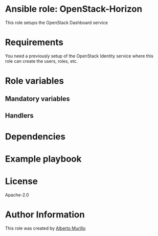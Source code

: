 # Ansible role: OpenStack-Horizon

This role setups the OpenStack Dashboard service

# Requirements
You need a previously setup of the OpenStack Identity service
where this role can create the users, roles, etc.

# Role variables

## Mandatory variables

## Handlers

# Dependencies

# Example playbook

# License
Apache-2.0

# Author Information
This role was created by [Alberto Murillo](alberto.murillo.silva@intel.com)
